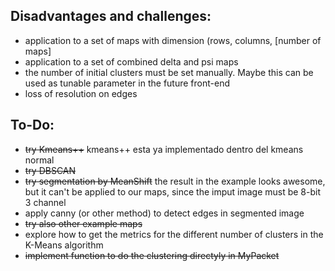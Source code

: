 ## Disadvantages and challenges:
   - application to a set of maps with dimension (rows, columns, [number of maps]
   - application to a set of combined delta and psi maps
   - the number of initial clusters must be set manually. Maybe this can be used as tunable parameter in the future front-end
   - loss of resolution on edges 

## To-Do:
   - ~~try Kmeans++~~ kmeans++ esta ya implementado dentro del kmeans normal
   - ~~try DBSCAN~~
   - ~~try segmentation by MeanShift~~ the result in the example looks awesome, but it can't be applied to our maps, since the imput image must be 8-bit 3 channel
   - apply canny (or other method) to detect edges in segmented image
   - ~~try also other example maps~~
   - explore how to get the metrics for the different number of clusters in the K-Means algorithm
   - ~~implement function to do the clustering directyly in MyPacket~~

